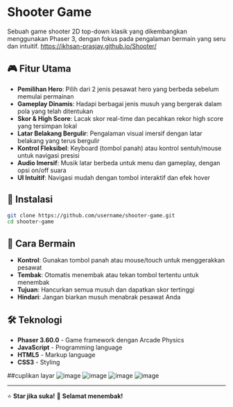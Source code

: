# Shooter Game

Sebuah game shooter 2D top-down klasik yang dikembangkan menggunakan Phaser 3, dengan fokus pada pengalaman bermain yang seru dan intuitif.
https://ikhsan-prasjay.github.io/Shooter/
## 🎮 Fitur Utama

- **Pemilihan Hero**: Pilih dari 2 jenis pesawat hero yang berbeda sebelum memulai permainan
- **Gameplay Dinamis**: Hadapi berbagai jenis musuh yang bergerak dalam pola yang telah ditentukan
- **Skor & High Score**: Lacak skor real-time dan pecahkan rekor high score yang tersimpan lokal
- **Latar Belakang Bergulir**: Pengalaman visual imersif dengan latar belakang yang terus bergulir
- **Kontrol Fleksibel**: Keyboard (tombol panah) atau kontrol sentuh/mouse untuk navigasi presisi
- **Audio Imersif**: Musik latar berbeda untuk menu dan gameplay, dengan opsi on/off suara
- **UI Intuitif**: Navigasi mudah dengan tombol interaktif dan efek hover

## 🚀 Instalasi

```bash
git clone https://github.com/username/shooter-game.git
cd shooter-game
```

## 🎯 Cara Bermain

- **Kontrol**: Gunakan tombol panah atau mouse/touch untuk menggerakkan pesawat
- **Tembak**: Otomatis menembak atau tekan tombol tertentu untuk menembak
- **Tujuan**: Hancurkan semua musuh dan dapatkan skor tertinggi
- **Hindari**: Jangan biarkan musuh menabrak pesawat Anda

## 🛠️ Teknologi

- **Phaser 3.60.0** - Game framework dengan Arcade Physics
- **JavaScript** - Programming language
- **HTML5** - Markup language
- **CSS3** - Styling

##cuplikan layar
![image](https://github.com/user-attachments/assets/2c5b6348-2f62-45bb-9797-5e6e97d0d715)
![image](https://github.com/user-attachments/assets/682b13af-40f5-400c-822d-7591b844a5b0)
![image](https://github.com/user-attachments/assets/b1b6e291-9c64-4a95-ae45-2b797941535d)
![image](https://github.com/user-attachments/assets/3cf5868c-2fd5-4ea4-977b-c08d3861f5e0)



---

⭐ **Star jika suka!** 🚀 **Selamat menembak!**
